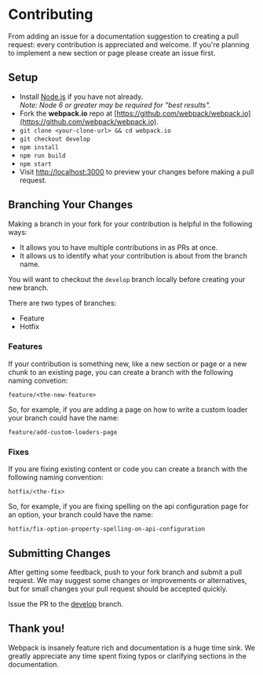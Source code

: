 # Contributing

From adding an issue for a documentation suggestion to creating a pull request: every contribution is
appreciated and welcome. If you're planning to implement a new section or page 
please create an issue first.

## Setup

* Install [Node.js](https://nodejs.org/) if you have not already.  
  *Note: Node 6 or greater may be required for "best results".*
* Fork the **webpack.io** repo at [https://github.com/webpack/webpack.io](https://github.com/webpack/webpack.io).
* `git clone <your-clone-url> && cd webpack.io`
* `git checkout develop`
* `npm install`
* `npm run build`
* `npm start`
* Visit [http://localhost:3000](http://localhost:3000) to preview your changes before making a pull request.

## Branching Your Changes

Making a branch in your fork for your contribution is helpful in the following ways:  
* It allows you to have multiple contributions in as PRs at once.
* It allows us to identify what your contribution is about from the branch name.

You will want to checkout the `develop` branch locally before creating your new branch.

There are two types of branches:
* Feature
* Hotfix

### Features
If your contribution is something new, like a new section or page or a new chunk 
to an existing page, you can create a branch with the 
following naming convetion:  
```
feature/<the-new-feature>
```
So, for example, if you are adding a page on how to write a custom loader your 
branch could have the name:
```
feature/add-custom-loaders-page
```

### Fixes
If you are fixing existing content or code you can create a branch with the 
following naming convention:
```
hotfix/<the-fix>
```
So, for example, if you are fixing spelling on the api configuration page for 
an option, your branch could have the name:
```
hotfix/fix-option-property-spelling-on-api-configuration
```

## Submitting Changes

After getting some feedback, push to your fork branch and submit a pull request. We
may suggest some changes or improvements or alternatives, but for small changes
your pull request should be accepted quickly.

Issue the PR to the [develop](https://github.com/webpack/webpack.io/tree/develop) branch.  

## Thank you!

Webpack is insanely feature rich and documentation is a huge time sink. We
greatly appreciate any time spent fixing typos or clarifying sections in the
documentation.